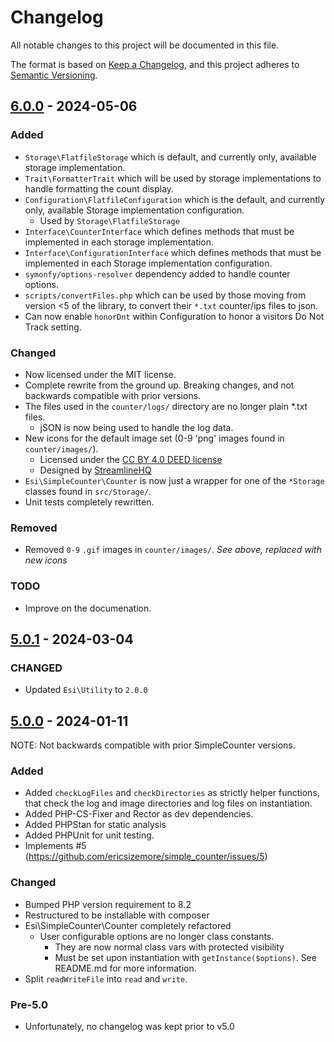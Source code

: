 # Changelog

All notable changes to this project will be documented in this file.

The format is based on [Keep a Changelog](https://keepachangelog.com/en/1.1.0/),
and this project adheres to [Semantic Versioning](https://semver.org/spec/v2.0.0.html).

## [6.0.0] - 2024-05-06

### Added

  * `Storage\FlatfileStorage` which is default, and currently only, available storage implementation.
  * `Trait\FormatterTrait` which will be used by storage implementations to handle formatting the count display.
  * `Configuration\FlatfileConfiguration` which is the default, and currently only, available Storage implementation configuration.
    * Used by `Storage\FlatfileStorage`
  * `Interface\CounterInterface` which defines methods that must be implemented in each storage implementation.
  * `Interface\ConfigurationInterface` which defines methods that must be implemented in each Storage implementation configuration.
  * `symonfy/options-resolver` dependency added to handle counter options.
  * `scripts/convertFiles.php` which can be used by those moving from version <5 of the library, to convert their `*.txt` counter/ips files to json.
  * Can now enable `honorDnt` within Configuration to honor a visitors Do Not Track setting.

### Changed

  * Now licensed under the MIT license.
  * Complete rewrite from the ground up. Breaking changes, and not backwards compatible with prior versions.
  * The files used in the `counter/logs/` directory are no longer plain *.txt files.
    * jSON is now being used to handle the log data.
  * New icons for the default image set (0-9 'png' images found in `counter/images/`).
    * Licensed under the [CC BY 4.0 DEED license](https://creativecommons.org/licenses/by/4.0/)
    * Designed by [StreamlineHQ](https://www.streamlinehq.com/freebies/typeface)
  * `Esi\SimpleCounter\Counter` is now just a wrapper for one of the `*Storage` classes found in `src/Storage/`.
  * Unit tests completely rewritten.

### Removed

  * Removed `0-9` `.gif` images in `counter/images/`. *See above, replaced with new icons*

### TODO

  * Improve on the documenation.


## [5.0.1] - 2024-03-04

### CHANGED

  * Updated `Esi\Utility` to `2.0.0`


## [5.0.0] - 2024-01-11

NOTE: Not backwards compatible with prior SimpleCounter versions.

### Added

  * Added `checkLogFiles` and `checkDirectories` as strictly helper functions, that check the log and image directories and log files on instantiation.
  * Added PHP-CS-Fixer and Rector as dev dependencies.
  * Added PHPStan for static analysis
  * Added PHPUnit for unit testing.
  * Implements #5 (https://github.com/ericsizemore/simple_counter/issues/5)

### Changed

  * Bumped PHP version requirement to 8.2
  * Restructured to be installable with composer
  * Esi\SimpleCounter\Counter completely refactored
    * User configurable options are no longer class constants.
      * They are now normal class vars with protected visibility
      * Must be set upon instantiation with `getInstance($options)`. See README.md for more information.
  * Split `readWriteFile` into `read` and `write`.


### Pre-5.0

  * Unfortunately, no changelog was kept prior to v5.0


[unreleased]: https://github.com/ericsizemore/simple_counter/tree/master
[6.0.0]: https://github.com/ericsizemore/simple_counter/releases/tag/v6.0.0
[5.0.1]: https://github.com/ericsizemore/simple_counter/releases/tag/v5.0.1
[5.0.0]: https://github.com/ericsizemore/simple_counter/releases/tag/v5.0.0